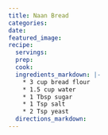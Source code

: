 ```yaml
---
title: Naan Bread
categories:
date:
featured_image:
recipe:
  servings:
  prep:
  cook:
  ingredients_markdown: |-
    * 3 cup bread flour
    * 1.5 cup water
    * 1 Tbsp sugar
    * 1 Tsp salt
    * 2 Tsp yeast
  directions_markdown:
---
```

